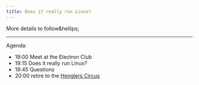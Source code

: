 ```yaml
---
title: Does it really run Linux? 
---
```


More details to follow&hellips;  


---

Agenda:

 * 19:00 Meet at the Electron Club
 * 19:15 Does it really run Linux? 
 * 19:45 Questions
 * 20:00 retire to the [Henglers Circus](https://goo.gl/maps/VcULEpKxQhmujM3v8) 
